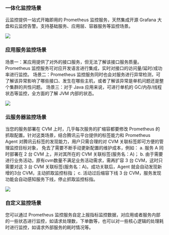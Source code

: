 ### 一体化监控场景

云监控提供一站式开箱即用的 Prometheus 监控服务，天然集成开源 Grafana 大盘和云监控告警。支持基础服务、应用层、容器服务等监控场景。


![](https://main.qcloudimg.com/raw/131e64f786ddcde027f877f037488190.png)



### 应用服务监控场景

场景一：某应用提供了对外的接口服务，但无法了解该接口服务质量。Prometheus 监控服务可对应开发语言进行集成，实时对接口的访问量/延时/成功率进行监控。
场景二：Prometheus 监控服务同时也会对服务进行异常检测，可了解该异常影响了哪些接口、发生在哪些主机，或者了解该异常是单机问题还是整个集群的共性问题。
场景三：对于 Java 应用来说，可进行单机的 GC/内存/线程状态等监控，全方面的了解 JVM 内部的状态。

![](https://main.qcloudimg.com/raw/7b7ad3004c915243b04990ad0fcbecec.svg)



### 云服务器监控场景

当您的服务部署在 CVM 上时，几乎每次服务的扩缩容都要修改 Prometheus 的抓取配置。针对这类场景，结合腾讯云平台提供的标签能力和 Prometheus Agent 对腾讯云标签的发现能力，用户只需合理的对 CVM 关联标签即可方便的管理监控目标对象， 免去了需要不断手动更新配置的维护成本，例如：
a. 服务 A 同时部署在 2 台 CVM 上，并对其所在的 CVM 关联标签(服务名：A)；
b. 由于需要进行业务活动，原有cvm数量不满足业务活动需求，需再扩容 3 台 CVM，这时只需要对这 3 台 CVM 关联标签(服务名：A)。成功关联后，Agent 就会自动发现新增的3台 CVM，主动抓取监控标指；
c. 活动过后缩容下线 3 台 CVM，服务发现功能会自动感知服务下线，停止抓取监控标指。

![](https://main.qcloudimg.com/raw/6cb696eef55f5c2045b5bf4ae3613393.svg)



### 自定义监控场景

您可以通过 Prometheus 监控服务自定上报指标监控数据，对应用或者服务内部的一些状态进行监控，如请求处理数，下单数等，也可以对一些核心逻辑的处理耗时进行监控，如请求外部服务的耗时情况等。


